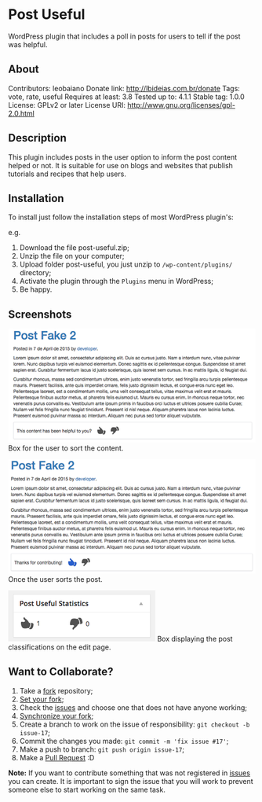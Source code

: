 Post Useful
===========

WordPress plugin that includes a poll in posts for users to tell if the post was helpful.

## About ##

Contributors: leobaiano
Donate link: http://lbideias.com.br/donate
Tags: vote, rate, useful
Requires at least: 3.8
Tested up to: 4.1.1
Stable tag: 1.0.0
License: GPLv2 or later
License URI: http://www.gnu.org/licenses/gpl-2.0.html

## Description ##

This plugin includes posts in the user option to inform the post content helped or not. It is suitable for use on blogs and websites that publish tutorials and recipes that help users.

## Installation ##

To install just follow the installation steps of most WordPress plugin's:

e.g.

1. Download the file post-useful.zip;
2. Unzip the file on your computer;
3. Upload folder post-useful, you just unzip to `/wp-content/plugins/` directory;
4. Activate the plugin through the `Plugins` menu in WordPress;
5. Be happy.

## Screenshots ##

![Box for the user to sort the content.](/screenshot-1.png?raw=true)
Box for the user to sort the content.

![Once the user sorts the post.](/screenshot-2.png?raw=true)
Once the user sorts the post.

![Box displaying the post classifications on the edit page.](/screenshot-3.png?raw=true)
Box displaying the post classifications on the edit page.

## Want to Collaborate? ##

1. Take a [fork](https://help.github.com/articles/fork-a-repo/) repository;
3. [Set your fork](https://help.github.com/articles/configuring-a-remote-for-a-fork/);
2. Check the [issues](https://github.com/WordPressBeloHorizonte/horizon-theme/issues) and choose one that does not have anyone working;
4. [Synchronize your fork](https://help.github.com/articles/syncing-a-fork/);
2. Create a branch to work on the issue of responsibility: `git checkout -b issue-17`;
3. Commit the changes you made: `git commit -m 'fix issue #17'`;
4. Make a push to branch: `git push origin issue-17`;
5. Make a [Pull Request](https://help.github.com/articles/using-pull-requests/) :D

**Note:** If you want to contribute something that was not registered in [issues](https://github.com/leobaiano/post-useful/issues) you can create. It is important to sign the issue that you will work to prevent someone else to start working on the same task.